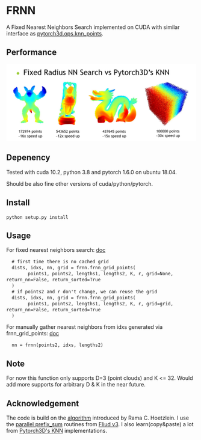 # FRNN
A Fixed Nearest Neighbors Search implemented on CUDA with similar interface as [pytorch3d.ops.knn_points](https://pytorch3d.readthedocs.io/en/latest/modules/ops.html#pytorch3d.ops.knn_points).

## Performance

![Performance](./images/teaser.png)

## Depenency
Tested with cuda 10.2, python 3.8 and pytorch 1.6.0 on ubuntu 18.04.

Should be also fine other versions of cuda/python/pytorch.

## Install
```
python setup.py install
```

## Usage
For fixed nearest neighbors search:
[doc](https://github.com/lxxue/FRNN/blob/59a4c8fdc786c64afd991919af39f1a65d4ec2ff/frnn/frnn.py#L154-L224)
```
  # first time there is no cached grid
  dists, idxs, nn, grid = frnn.frnn_grid_points(
        points1, points2, lengths1, lengths2, K, r, grid=None, return_nn=False, return_sorted=True
  )
  # if points2 and r don't change, we can reuse the grid
  dists, idxs, nn, grid = frnn.frnn_grid_points(
        points1, points2, lengths1, lengths2, K, r, grid=grid, return_nn=False, return_sorted=True
  )
```
For manually gather nearest neighbors from idxs generated via frnn_grid_points:
[doc](https://github.com/lxxue/FRNN/blob/59a4c8fdc786c64afd991919af39f1a65d4ec2ff/frnn/frnn.py#L268-L292)
```
  nn = frnn(points2, idxs, lengths2)
```

## Note
For now this function only supports D=3 (point clouds) and K <= 32. Would add more supports for arbitrary D & K in the near future.

## Acknowledgement

The code is build on the [algorithm](https://on-demand.gputechconf.com/gtc/2014/presentations/S4117-fast-fixed-radius-nearest-neighbor-gpu.pdf) introduced by Rama C. Hoetzlein. I use the [parallel prefix_sum](https://github.com/ramakarl/fluids3/blob/master/fluids/prefix_sum.cu) routines from [Fliud v3](http://www.fluids3.com/). I also learn(copy&paste) a lot from [Pytorch3D's KNN](https://github.com/facebookresearch/pytorch3d/blob/master/pytorch3d/csrc/knn/knn.cu) implementations.

<!--
## TODO

1. Fix the problem of error for long thin objects
2. Support dimensions for arbitrary D
3. Support K > 32
4. KNN grid implementations
-->
